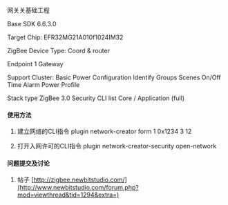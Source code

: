 
网关关基础工程

Base SDK 6.6.3.0

Target Chip: EFR32MG21A010f1024IM32

ZigBee Device Type: Coord & router




Endpoint 1 		Gateway

Support Cluster:
Basic
Power Configuration
Identify
Groups
Scenes
On/Off
Time
Alarm
Power Profile


Stack type		ZigBee 3.0 Security
CLI	list		Core / Application (full)


#### 使用方法

1. 建立网络的CLI指令
	plugin network-creator form 1 0x1234 3 12
	
2. 打开入网许可的CLI指令
	plugin network-creator-security open-network


#### 问题提交及讨论

1. 帖子  [http://zigbee.newbitstudio.com/](http://www.newbitstudio.com/forum.php?mod=viewthread&tid=1294&extra=)
